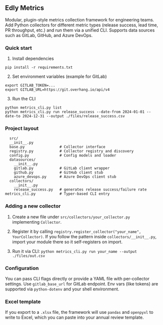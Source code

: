 ## Edly Metrics

Modular, plugin-style metrics collection framework for engineering teams. Add Python collectors for different metric types (release success, lead time, PR throughput, etc.) and run them via a unified CLI. Supports data sources such as GitLab, GitHub, and Azure DevOps.

### Quick start

1) Install dependencies
```
pip install -r requirements.txt
```

2) Set environment variables (example for GitLab)
```
export GITLAB_TOKEN=... 
export GITLAB_URL=https://git.overhang.io/api/v4
```

3) Run the CLI
```
python metrics_cli.py list
python metrics_cli.py run release_success --date-from 2024-01-01 --date-to 2024-12-31 --output ./files/release_success.csv
```

### Project layout

```
  src/
  __init__.py
  base.py                # Collector interface
  registry.py            # Collector registry and discovery
  config.py              # Config models and loader
  datasources/
    __init__.py
    gitlab.py            # GitLab client wrapper
    github.py            # GitHub client stub
    azure_devops.py      # Azure DevOps client stub
  collectors/
    __init__.py
    release_success.py   # generates release success/failure rate
metrics_cli.py           # Typer-based CLI entry
```

### Adding a new collector

1) Create a new file under `src/collectors/your_collector.py` implementing `Collector`.

2) Register it by calling `registry.register_collector("your_name", YourCollector)`. If you follow the pattern inside `collectors/__init__.py`, import your module there so it self-registers on import.

3) Run it via CLI: `python metrics_cli.py run your_name --output ./files/out.csv`

### Configuration

You can pass CLI flags directly or provide a YAML file with per-collector settings. Use `gitlab_base_url` for GitLab endpoint. Env vars (like tokens) are supported via `python-dotenv` and your shell environment.

### Excel template

If you export to a `.xlsx` file, the framework will use `pandas` and `openpyxl` to write to Excel, which you can paste into your annual review template.


